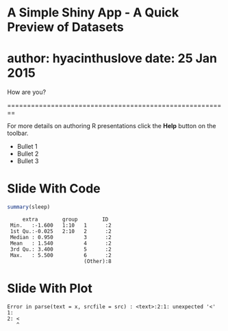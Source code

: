 A Simple Shiny App - A Quick Preview of Datasets
========================================================
author: hyacinthuslove
date: 25 Jan 2015
========================================================
How are you?

========================================================

For more details on authoring R presentations click the
**Help** button on the toolbar.

- Bullet 1
- Bullet 2
- Bullet 3

Slide With Code
========================================================


```r
summary(sleep)
```

```
     extra        group        ID   
 Min.   :-1.600   1:10   1      :2  
 1st Qu.:-0.025   2:10   2      :2  
 Median : 0.950          3      :2  
 Mean   : 1.540          4      :2  
 3rd Qu.: 3.400          5      :2  
 Max.   : 5.500          6      :2  
                         (Other):8  
```

Slide With Plot
========================================================



```
Error in parse(text = x, srcfile = src) : <text>:2:1: unexpected '<'
1: 
2: <
   ^
```
